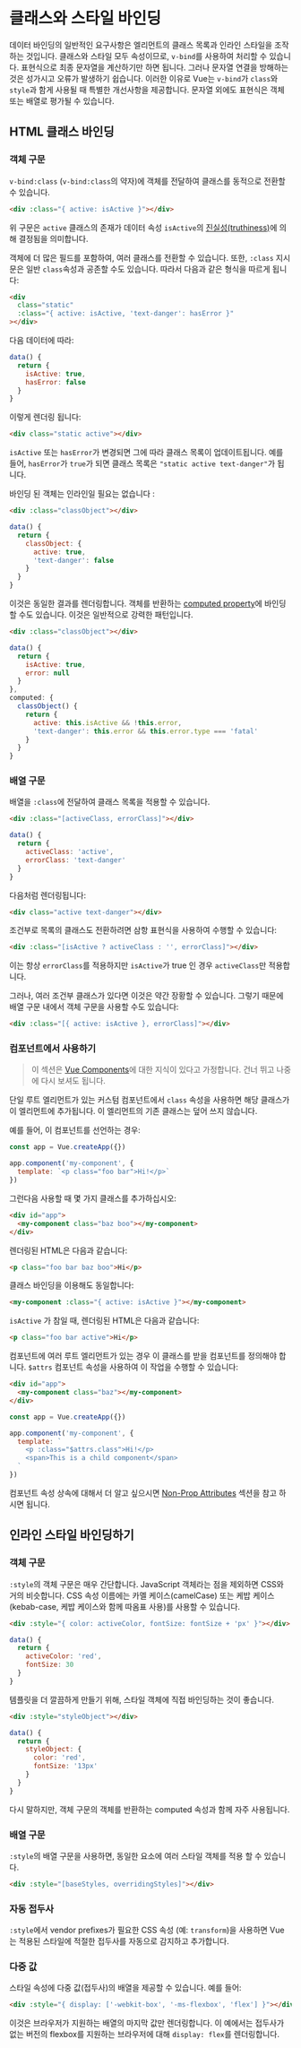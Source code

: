 # 클래스와 스타일 바인딩

데이터 바인딩의 일반적인 요구사항은 엘리먼트의 클래스 목록과 인라인 스타일을 조작하는 것입니다. 클래스와 스타일 모두 속성이므로, <code>v-bind</code>를 사용하여 처리할 수 있습니다. 표현식으로 최종 문자열을 계산하기만 하면 됩니다. 그러나 문자열 연결을 방해하는 것은 성가시고 오류가 발생하기 쉽습니다. 이러한 이유로 Vue는 `v-bind`가 <code>class</code>와 <code>style</code>과 함게 사용될 때 특별한 개선사항을 제공합니다. 문자열 외에도 표현식은 객체 또는 배열로 평가될 수 있습니다.

## HTML 클래스 바인딩

### 객체 구문

`v-bind:class` (`v-bind:class`의 약자)에 객체를 전달하여 클래스를 동적으로 전환할 수 있습니다.

```html
<div :class="{ active: isActive }"></div>
```

위 구문은 `active` 클래스의 존재가 데이터 속성 `isActive`의 [진실성(truthiness)](https://developer.mozilla.org/en-US/docs/Glossary/Truthy)에 의해 결정됨을 의미합니다.

객체에 더 많은 필드를 포함하여, 여러 클래스를 전환할 수 있습니다. 또한, `:class` 지시문은 일반 `class`속성과 공존할 수도 있습니다. 따라서 다음과 같은 형식을 따르게 됩니다:

```html
<div
  class="static"
  :class="{ active: isActive, 'text-danger': hasError }"
></div>
```

다음 데이터에 따라:

```js
data() {
  return {
    isActive: true,
    hasError: false
  }
}
```

이렇게 렌더링 됩니다:

```html
<div class="static active"></div>
```

`isActive` 또는 `hasError`가 변경되면 그에 따라 클래스 목록이 업데이트됩니다. 예를 들어, `hasError`가  `true`가 되면 클래스 목록은 `"static active text-danger"`가 됩니다.

바인딩 된 객체는 인라인일 필요는 없습니다 :

```html
<div :class="classObject"></div>
```

```js
data() {
  return {
    classObject: {
      active: true,
      'text-danger': false
    }
  }
}
```

이것은 동일한 결과를 렌더링합니다. 객체를 반환하는  [computed property](computed.md)에 바인딩 할 수도 있습니다. 이것은 일반적으로 강력한 패턴입니다.

```html
<div :class="classObject"></div>
```

```js
data() {
  return {
    isActive: true,
    error: null
  }
},
computed: {
  classObject() {
    return {
      active: this.isActive && !this.error,
      'text-danger': this.error && this.error.type === 'fatal'
    }
  }
}
```

### 배열 구문

배열을 `:class`에 전달하여 클래스 목록을 적용할 수 있습니다.

```html
<div :class="[activeClass, errorClass]"></div>
```

```js
data() {
  return {
    activeClass: 'active',
    errorClass: 'text-danger'
  }
}
```

다음처럼 렌더링됩니다:

```html
<div class="active text-danger"></div>
```

조건부로 목록의 클래스도 전환하려면 삼항 표현식을 사용하여 수행할 수 있습니다:

```html
<div :class="[isActive ? activeClass : '', errorClass]"></div>
```

이는 항상 `errorClass`를 적용하지만 `isActive`가 true 인 경우 `activeClass`만 적용합니다.

그러나, 여러 조건부 클래스가 있다면 이것은 약간 장황할 수 있습니다. 그렇기 때문에 배열 구문 내에서 객체 구문을 사용할 수도 있습니다:

```html
<div :class="[{ active: isActive }, errorClass]"></div>
```

### 컴포넌트에서 사용하기

> 이 섹션은 [Vue Components](component-basics.md)에 대한 지식이 있다고 가정합니다. 건너 뛰고 나중에 다시 보셔도 됩니다.

단일 루트 엘리먼트가 있는 커스텀 컴포넌트에서 `class` 속성을 사용하면 해당 클래스가 이 엘리먼트에 추가됩니다. 이 엘리먼트의 기존 클래스는 덮어 쓰지 않습니다.

예를 들어, 이 컴포넌트를 선언하는 경우:

```js
const app = Vue.createApp({})

app.component('my-component', {
  template: `<p class="foo bar">Hi!</p>`
})
```

그런다음 사용할 때 몇 가지 클래스를 추가하십시오:

```html
<div id="app">
  <my-component class="baz boo"></my-component>
</div>
```

렌더링된 HTML은 다음과 같습니다:

```html
<p class="foo bar baz boo">Hi</p>
```

클래스 바인딩을 이용해도 동일합니다:

```html
<my-component :class="{ active: isActive }"></my-component>
```

`isActive` 가 참일 때, 렌더링된 HTML은 다음과 같습니다:

```html
<p class="foo bar active">Hi</p>
```

컴포넌트에 여러 루트 엘리먼트가 있는 경우 이 클래스를 받을 컴포넌트를 정의해야 합니다. `$attrs` 컴포넌트 속성을 사용하여 이 작업을 수행할 수 있습니다:

```html
<div id="app">
  <my-component class="baz"></my-component>
</div>
```

```js
const app = Vue.createApp({})

app.component('my-component', {
  template: `
    <p :class="$attrs.class">Hi!</p>
    <span>This is a child component</span>
  `
})
```

컴포넌트 속성 상속에 대해서 더 알고 싶으시면 [Non-Prop Attributes](component-attrs.html) 섹션을 참고 하시면 됩니다.

## 인라인 스타일 바인딩하기

### 객체 구문

`:style`의 객체 구문은 매우 간단합니다. JavaScript 객체라는 점을 제외하면 CSS와 거의 비슷합니다. CSS 속성 이름에는 카멜 케이스(camelCase) 또는 케밥 케이스(kebab-case, 케밥 케이스와 함께 따옴표 사용)를 사용할 수 있습니다.

```html
<div :style="{ color: activeColor, fontSize: fontSize + 'px' }"></div>
```

```js
data() {
  return {
    activeColor: 'red',
    fontSize: 30
  }
}
```

템플릿을 더 깔끔하게 만들기 위해, 스타일 객체에 직접 바인딩하는 것이 좋습니다.

```html
<div :style="styleObject"></div>
```

```js
data() {
  return {
    styleObject: {
      color: 'red',
      fontSize: '13px'
    }
  }
}
```

다시 말하지만, 객체 구문의 객체를 반환하는 computed 속성과 함께 자주 사용됩니다.

### 배열 구문

`:style`의 배열 구문을 사용하면, 동일한 요소에 여러 스타일 객체를 적용 할 수 있습니다.

```html
<div :style="[baseStyles, overridingStyles]"></div>
```

### 자동 접두사

`:style`에서 <a>vendor prefixes</a>가 필요한 CSS 속성 (예: <code>transform</code>)을 사용하면 Vue는 적용된 스타일에 적절한 접두사를 자동으로 감지하고 추가합니다.

### 다중 값

스타일 속성에 다중 값(접두사)의 배열을 제공할 수 있습니다. 예를 들어:

```html
<div :style="{ display: ['-webkit-box', '-ms-flexbox', 'flex'] }"></div>
```

이것은 브라우저가 지원하는 배열의 마지막 값만 렌더링합니다. 이 예에서는 접두사가 없는 버전의 flexbox를 지원하는 브라우저에 대해 `display: flex`를 렌더링합니다.
